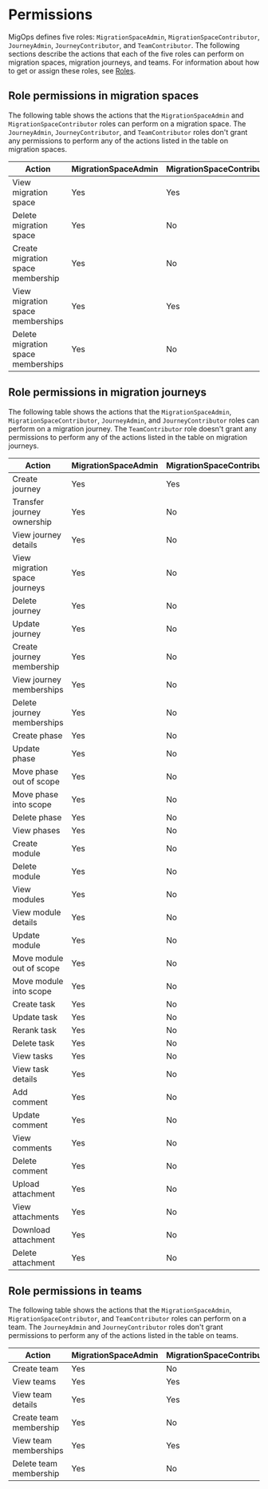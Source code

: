 # Permissions<a name="permissions-table"></a>

MigOps defines five roles: `MigrationSpaceAdmin`, `MigrationSpaceContributor`, `JourneyAdmin`, `JourneyContributor`, and `TeamContributor`\. The following sections describe the actions that each of the five roles can perform on migration spaces, migration journeys, and teams\. For information about how to get or assign these roles, see [Roles](roles.md)\.

## Role permissions in migration spaces<a name="migration-space-permissions"></a>

The following table shows the actions that the `MigrationSpaceAdmin` and `MigrationSpaceContributor` roles can perform on a migration space\. The `JourneyAdmin`, `JourneyContributor`, and `TeamContributor` roles don't grant any permissions to perform any of the actions listed in the table on migration spaces\.


| Action | MigrationSpaceAdmin | MigrationSpaceContributor | 
| --- | --- | --- | 
| View migration space | Yes | Yes | 
| Delete migration space | Yes | No | 
| Create migration space membership | Yes | No | 
| View migration space memberships | Yes | Yes | 
| Delete migration space memberships | Yes | No | 

## Role permissions in migration journeys<a name="migration-space-permissions"></a>

The following table shows the actions that the `MigrationSpaceAdmin`, `MigrationSpaceContributor`, `JourneyAdmin`, and `JourneyContributor` roles can perform on a migration journey\. The `TeamContributor` role doesn't grant any permissions to perform any of the actions listed in the table on migration journeys\.


| Action | MigrationSpaceAdmin | MigrationSpaceContributor | JourneyAdmin | JourneyContributor | 
| --- | --- | --- | --- | --- | 
| Create journey | Yes | Yes | No | No | 
| Transfer journey ownership | Yes | No | Yes | No | 
| View journey details | Yes | No | Yes | Yes | 
| View migration space journeys | Yes | No | No | No | 
| Delete journey | Yes | No | Yes | No | 
| Update journey | Yes | No | Yes | Yes | 
| Create journey membership | Yes | No | Yes | No | 
| View journey memberships | Yes | No | Yes | Yes | 
| Delete journey memberships | Yes | No | Yes | No | 
| Create phase | Yes | No | Yes | Yes | 
| Update phase | Yes | No | Yes | Yes | 
| Move phase out of scope | Yes | No | Yes | Yes | 
| Move phase into scope | Yes | No | Yes | Yes | 
| Delete phase | Yes | No | Yes | No | 
| View phases | Yes | No | Yes | Yes | 
| Create module | Yes | No | Yes | Yes | 
| Delete module | Yes | No | Yes | No | 
| View modules | Yes | No | Yes | Yes | 
| View module details | Yes | No | Yes | Yes | 
| Update module | Yes | No | Yes | Yes | 
| Move module out of scope | Yes | No | Yes | Yes | 
| Move module into scope | Yes | No | Yes | Yes | 
| Create task | Yes | No | Yes | Yes | 
| Update task | Yes | No | Yes | Yes | 
| Rerank task | Yes | No | Yes | Yes | 
| Delete task | Yes | No | Yes | No | 
| View tasks | Yes | No | Yes | Yes | 
| View task details | Yes | No | Yes | Yes | 
| Add comment | Yes | No | Yes | Yes | 
| Update comment | Yes | No | Yes | Yes | 
| View comments | Yes | No | Yes | Yes | 
| Delete comment | Yes | No | Yes | No | 
| Upload attachment | Yes | No | Yes | Yes | 
| View attachments | Yes | No | Yes | Yes | 
| Download attachment | Yes | No | Yes | Yes | 
| Delete attachment | Yes | No | Yes | No | 

## Role permissions in teams<a name="team-permissions"></a>

The following table shows the actions that the `MigrationSpaceAdmin`, `MigrationSpaceContributor`, and `TeamContributor` roles can perform on a team\. The `JourneyAdmin` and `JourneyContributor` roles don't grant permissions to perform any of the actions listed in the table on teams\.


| Action | MigrationSpaceAdmin | MigrationSpaceContributor | TeamContributor | 
| --- | --- | --- | --- | 
| Create team | Yes | No | No | 
| View teams | Yes | Yes | No | 
| View team details | Yes | Yes | Yes | 
| Create team membership | Yes | No | No | 
| View team memberships | Yes | Yes | Yes | 
| Delete team membership | Yes | No | No | 